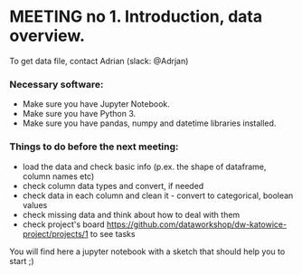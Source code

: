 <h1> MEETING no 1. Introduction, data overview.</h1>

To get data file, contact Adrian (slack: @Adrjan)

<h3> Necessary software:</h3>

+ Make sure you have Jupyter Notebook.
+ Make sure you have Python 3.
+ Make sure you have pandas, numpy and datetime libraries installed.

<h3> Things to do before the next meeting:</h3>

+ load the data and check basic info (p.ex. the shape of dataframe, column names etc)
+ check column data types and convert, if needed
+ check data in each column and clean it - convert to categorical, boolean values
+ check missing data and think about how to deal with them
+ check project's board https://github.com/dataworkshop/dw-katowice-project/projects/1 to see tasks

You will find here a jupyter notebook with a sketch that should help you to start ;)

